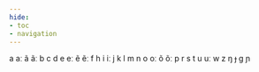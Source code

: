 ```yaml
---
hide:
- toc
- navigation
---
```

a
aː
ã
ãː
b
c
d
e
eː
ẽ
ẽː
f
h
i
iː
j
k
l
m
n
o
oː
õ
õː
p
r
s
t
u
uː
w
z
ŋ
ɟ
ɡ
ɲ
